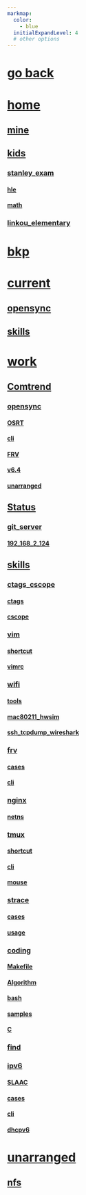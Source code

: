 ```yaml
---
markmap:
  color:
    - blue
  initialExpandLevel: 4
  # other options
---
```


# [go back](../index.html)
# [home](home/index.html)
## [mine](home/mine/index.html)
## [kids](home/kids/index.html)
### [stanley_exam](home/kids/stanley_exam/index.html)
#### [hle](home/kids/stanley_exam/hle/index.html)
#### [math](home/kids/stanley_exam/math/index.html)
### [linkou_elementary](home/kids/linkou_elementary/index.html)
# [bkp](bkp/index.html)
# [current](current/index.html)
## [opensync](current/opensync/index.html)
## [skills](current/skills/index.html)
# [work](work/index.html)
## [Comtrend](work/Comtrend/index.html)
### [opensync](work/Comtrend/opensync/index.html)
#### [OSRT](work/Comtrend/opensync/OSRT/index.html)
#### [cli](work/Comtrend/opensync/cli/index.html)
#### [FRV](work/Comtrend/opensync/FRV/index.html)
#### [v6.4](work/Comtrend/opensync/v6.4/index.html)
#### [unarranged](work/Comtrend/opensync/unarranged/index.html)
## [Status](work/Status/index.html)
### [git_server](work/Status/git_server/index.html)
#### [192_168_2_124](work/Status/git_server/192_168_2_124/index.html)
## [skills](work/skills/index.html)
### [ctags_cscope](work/skills/ctags_cscope/index.html)
#### [ctags](work/skills/ctags_cscope/ctags/index.html)
#### [cscope](work/skills/ctags_cscope/cscope/index.html)
### [vim](work/skills/vim/index.html)
#### [shortcut](work/skills/vim/shortcut/index.html)
#### [vimrc](work/skills/vim/vimrc/index.html)
### [wifi](work/skills/wifi/index.html)
#### [tools](work/skills/wifi/tools/index.html)
#### [mac80211_hwsim](work/skills/wifi/mac80211_hwsim/index.html)
#### [ssh_tcpdump_wireshark](work/skills/wifi/ssh_tcpdump_wireshark/index.html)
### [frv](work/skills/frv/index.html)
#### [cases](work/skills/frv/cases/index.html)
#### [cli](work/skills/frv/cli/index.html)
### [nginx](work/skills/nginx/index.html)
#### [netns](work/skills/nginx/netns/index.html)
### [tmux](work/skills/tmux/index.html)
#### [shortcut](work/skills/tmux/shortcut/index.html)
#### [cli](work/skills/tmux/cli/index.html)
#### [mouse](work/skills/tmux/mouse/index.html)
### [strace](work/skills/strace/index.html)
#### [cases](work/skills/strace/cases/index.html)
#### [usage](work/skills/strace/usage/index.html)
### [coding](work/skills/coding/index.html)
#### [Makefile](work/skills/coding/Makefile/index.html)
#### [Algorithm](work/skills/coding/Algorithm/index.html)
#### [bash](work/skills/coding/bash/index.html)
#### [samples](work/skills/coding/samples/index.html)
#### [C](work/skills/coding/C/index.html)
### [find](work/skills/find/index.html)
### [ipv6](work/skills/ipv6/index.html)
#### [SLAAC](work/skills/ipv6/SLAAC/index.html)
#### [cases](work/skills/ipv6/cases/index.html)
#### [cli](work/skills/ipv6/cli/index.html)
#### [dhcpv6](work/skills/ipv6/dhcpv6/index.html)
# [unarranged](unarranged/index.html)
## [nfs](unarranged/nfs/index.html)
